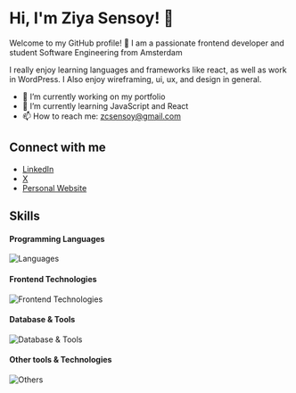 # Hi, I'm Ziya Sensoy! 👋

Welcome to my GitHub profile! 🌟
I am a passionate frontend developer and student Software Engineering from Amsterdam

I really enjoy learning languages and frameworks like react, as well as work in WordPress.
I Also enjoy wireframing, ui, ux, and design in general.

- 🔭 I’m currently working on my portfolio 
- 🌱 I’m currently learning JavaScript and React 
- 📫 How to reach me: zcsensoy@gmail.com

## Connect with me
- [LinkedIn](https://www.linkedin.com/in/ziyasensoy)
- [X](https://x.com/ziyasensoy)
- [Personal Website](https://ziyasensoy.github.io/MyWebsite/)

## Skills

#### Programming Languages
![Languages](https://skillicons.dev/icons?i=js,java,cs)

#### Frontend Technologies
![Frontend Technologies](https://skillicons.dev/icons?i=react,html,css,bootstrap,sass)

#### Database & Tools
![Database & Tools](https://skillicons.dev/icons?i=mysql,mongodb)

#### Other tools & Technologies
![Others](https://skillicons.dev/icons?i=git,github,vscode,figma,gitlab)


